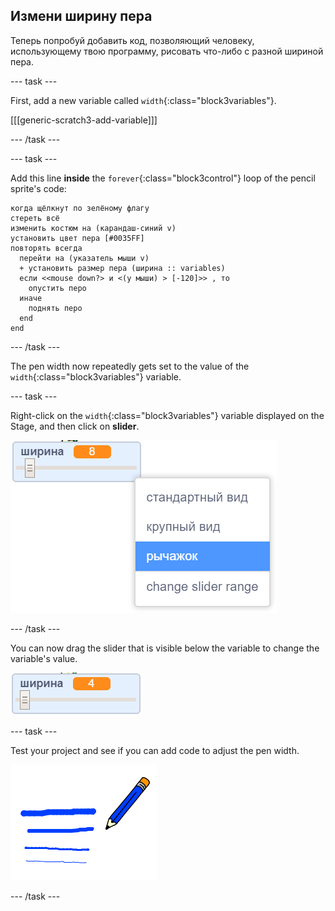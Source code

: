 ## Измени ширину пера

Теперь попробуй добавить код, позволяющий человеку, использующему твою программу, рисовать что-либо с разной шириной пера.

\--- task \---

First, add a new variable called `width`{:class="block3variables"}.

[[[generic-scratch3-add-variable]]]

\--- /task \---

\--- task \---

Add this line **inside** the `forever`{:class="block3control"} loop of the pencil sprite's code:

```blocks3
когда щёлкнут по зелёному флагу
стереть всё
изменить костюм на (карандаш-синий v)
установить цвет пера [#0035FF]
повторять всегда 
  перейти на (указатель мыши v)
  + установить размер пера (ширина :: variables)
  если <<mouse down?> и <(y мыши) > [-120]>> , то 
    опустить перо
  иначе 
    поднять перо
  end
end
```

\--- /task \---

The pen width now repeatedly gets set to the value of the `width`{:class="block3variables"} variable.

\--- task \---

Right-click on the `width`{:class="block3variables"} variable displayed on the Stage, and then click on **slider**.

![screenshot](images/paint-slider.png)

\--- /task \---

You can now drag the slider that is visible below the variable to change the variable's value.

![screenshot](images/paint-slider-change.png)

\--- task \---

Test your project and see if you can add code to adjust the pen width.

![screenshot](images/paint-width-test.png)

\--- /task \---